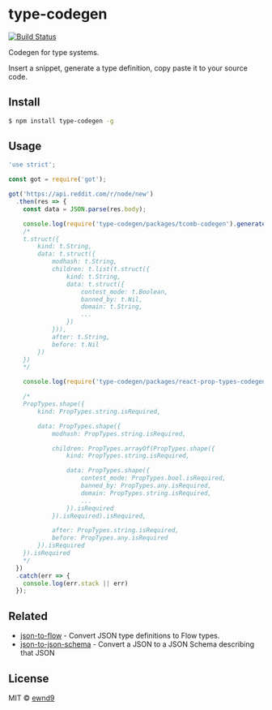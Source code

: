 # type-codegen

[![Build Status](https://travis-ci.org/ewnd9/type-codegen.svg?branch=master)](https://travis-ci.org/ewnd9/type-codegen)

Codegen for type systems.

Insert a snippet, generate a type definition, copy paste it to your source code.

## Install

```sh
$ npm install type-codegen -g
```

## Usage

```js
'use strict';

const got = require('got');

got('https://api.reddit.com/r/node/new')
  .then(res => {
    const data = JSON.parse(res.body);

    console.log(require('type-codegen/packages/tcomb-codegen').generateCode(data));
    /*
    t.struct({
        kind: t.String,
        data: t.struct({
            modhash: t.String,
            children: t.list(t.struct({
                kind: t.String,
                data: t.struct({
                    contest_mode: t.Boolean,
                    banned_by: t.Nil,
                    domain: t.String,
                    ...
                })
            })),
            after: t.String,
            before: t.Nil
        })
    })
    */

    console.log(require('type-codegen/packages/react-prop-types-codegen').generateCode(data));

    /*
    PropTypes.shape({
        kind: PropTypes.string.isRequired,

        data: PropTypes.shape({
            modhash: PropTypes.string.isRequired,

            children: PropTypes.arrayOf(PropTypes.shape({
                kind: PropTypes.string.isRequired,

                data: PropTypes.shape({
                    contest_mode: PropTypes.bool.isRequired,
                    banned_by: PropTypes.any.isRequired,
                    domain: PropTypes.string.isRequired,
                    ...
                }).isRequired
            }).isRequired).isRequired,

            after: PropTypes.string.isRequired,
            before: PropTypes.any.isRequired
        }).isRequired
    }).isRequired
    */
  })
  .catch(err => {
    console.log(err.stack || err)
  });
```

## Related

- [json-to-flow](https://www.npmjs.com/package/json-to-flow) - Convert JSON type definitions to Flow types.
- [json-to-json-schema](https://github.com/mohsen1/json-to-json-schema) - Convert a JSON to a JSON Schema describing that JSON

## License

MIT © [ewnd9](http://ewnd9.com)

